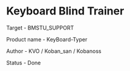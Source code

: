 # Keyboard Blind Trainer

Target - BMSTU_SUPPORT

Product name - KeyBoard-Typer

Author - KVO / Koban_san / Kobanoss

Status - Done
 
